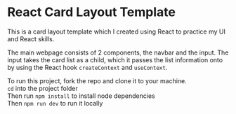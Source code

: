 # React Card Layout Template
This is a card layout template which I created using React to practice my UI and React skills. 

The main webpage consists of 2 components, the navbar and the input. The input takes the card list as a child, which it passes the list information onto by using the React hook `createContext` and `useContext`.

To run this project, fork the repo and clone it to your machine.  
`cd` into the project folder  
Then run `npm install` to install node dependencies  
Then `npm run dev` to run it locally